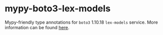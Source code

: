 # mypy-boto3-lex-models

Mypy-friendly type annotations for `boto3` 1.10.18 `lex-models` service.
More information can be found [here](https://github.com/vemel/mypy_boto3).